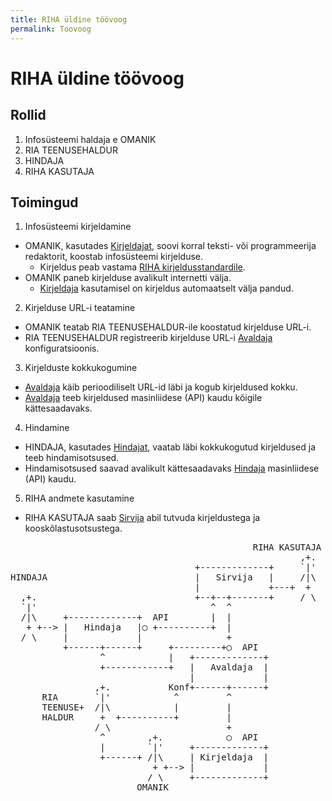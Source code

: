 ```yaml
---
title: RIHA üldine töövoog
permalink: Toovoog
---
```


# RIHA üldine töövoog

## Rollid

1. Infosüsteemi haldaja e OMANIK
2. RIA TEENUSEHALDUR
3. HINDAJA
4. RIHA KASUTAJA

## Toimingud

1. Infosüsteemi kirjeldamine
  - OMANIK, kasutades [Kirjeldajat](Kirjeldaja), soovi korral teksti- või programmeerija redaktorit, koostab infosüsteemi kirjelduse.
    - Kirjeldus peab vastama [RIHA kirjeldusstandardile](Kirjeldusstandard).
  - OMANIK paneb kirjelduse avalikult internetti välja.
    - [Kirjeldaja](Kirjeldaja) kasutamisel on kirjeldus automaatselt välja pandud.
2. Kirjelduse URL-i teatamine
  - OMANIK teatab RIA TEENUSEHALDUR-ile koostatud kirjelduse URL-i.
  - RIA TEENUSEHALDUR registreerib kirjelduse URL-i [Avaldaja](Avaldaja) konfiguratsioonis.
3. Kirjelduste kokkukogumine
  - [Avaldaja](Avaldaja) käib perioodiliselt URL-id läbi ja kogub kirjeldused kokku.
  - [Avaldaja](Avaldaja) teeb kirjeldused masinliidese (API) kaudu kõigile kättesaadavaks.
4. Hindamine
  - HINDAJA, kasutades [Hindajat](Hindaja), vaatab läbi kokkukogutud kirjeldused ja teeb hindamisotsused.
  - Hindamisotsused saavad avalikult kättesaadavaks [Hindaja](Hindaja) masinliidese (API) kaudu.
5. RIHA andmete kasutamine
  - RIHA KASUTAJA saab [Sirvija](Sirvija) abil tutvuda kirjeldustega ja kooskõlastusotsustega.

<pre>
                                              RIHA KASUTAJA
                                                       ,+.
                                   +-------------+     `|'
HINDAJA                            |   Sirvija   |     /|\
                                   |             +---+  +
  ,+.                              +--+--+-------+     / \
  `|'                                 ^  ^
  /|\     +-------------+  API        |  |
   + +--> |   Hindaja   |◯ +----------+  |
  / \     |             |                +
          +------+------+     +---------+◯  API
                 ^            |   +-------------+
                 +------------+   |   Avaldaja  |
                                  |             |
                ,+.           Konf+------+------+
      RIA       `|'            ^         ^
      TEENUSE+  /|\            |         |
      HALDUR     +  +----------+         |
                / \                      +
                 ^        ,+.            ◯  API
                 |        `|'     +-------------+
                 +------+ /|\     | Kirjeldaja  |
                           + +--> |             |
                          / \     +-------------+
                        OMANIK

</pre>  

